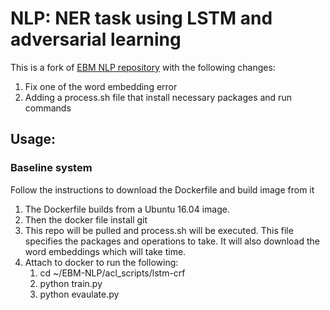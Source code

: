 # NLP: NER task using LSTM and adversarial learning

This is a fork of [EBM NLP repository](https://github.com/bepnye/EBM-NLP) with the following changes:

1. Fix one of the word embedding error
2. Adding a process.sh file that install necessary packages and run commands

## Usage:
### Baseline system
  Follow the instructions to download the Dockerfile and build image from it
  1. The Dockerfile builds from a Ubuntu 16.04 image.
  2. Then the docker file install git
  3. This repo will be pulled and process.sh will be executed. This file specifies the packages and operations to take. It will also download the word embeddings which will take time.
  4. Attach to docker to run the following:
      1. cd ~/EBM-NLP/acl_scripts/lstm-crf
      2. python train.py
      3. python evaulate.py
    
